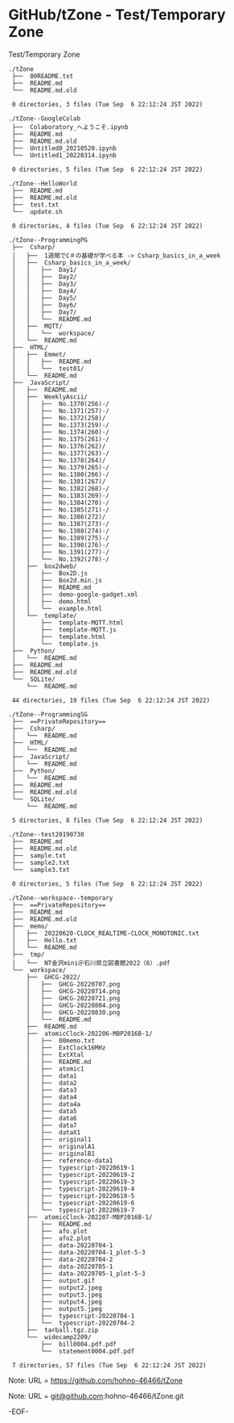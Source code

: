 # GitHub/tZone - Test/Temporary Zone

Test/Temporary Zone

    ./tZone
     ├──  00README.txt
     ├──  README.md
     └──  README.md.old
     
     0 directories, 3 files (Tue Sep  6 22:12:24 JST 2022)

    ./tZone--GoogleColab
     ├──  Colaboratory_へようこそ.ipynb
     ├──  README.md
     ├──  README.md.old
     ├──  Untitled0_20210520.ipynb
     └──  Untitled1_20220314.ipynb
     
     0 directories, 5 files (Tue Sep  6 22:12:24 JST 2022)

    ./tZone--HelloWorld
     ├──  README.md
     ├──  README.md.old
     ├──  test.txt
     └──  update.sh
     
     0 directories, 4 files (Tue Sep  6 22:12:24 JST 2022)

    ./tZone--ProgrammingPG
     ├──  Csharp/
     │   ├──  1週間でC＃の基礎が学べる本 -> Csharp_basics_in_a_week
     │   ├──  Csharp_basics_in_a_week/
     │   │   ├──  Day1/
     │   │   ├──  Day2/
     │   │   ├──  Day3/
     │   │   ├──  Day4/
     │   │   ├──  Day5/
     │   │   ├──  Day6/
     │   │   ├──  Day7/
     │   │   └──  README.md
     │   ├──  MQTT/
     │   │   └──  workspace/
     │   └──  README.md
     ├──  HTML/
     │   ├──  Emmet/
     │   │   ├──  README.md
     │   │   └──  test01/
     │   └──  README.md
     ├──  JavaScript/
     │   ├──  README.md
     │   ├──  WeeklyAscii/
     │   │   ├──  No.1370(256)-/
     │   │   ├──  No.1371(257)-/
     │   │   ├──  No.1372(258)/
     │   │   ├──  No.1373(259)-/
     │   │   ├──  No.1374(260)-/
     │   │   ├──  No.1375(261)-/
     │   │   ├──  No.1376(262)/
     │   │   ├──  No.1377(263)-/
     │   │   ├──  No.1378(264)/
     │   │   ├──  No.1379(265)-/
     │   │   ├──  No.1380(266)-/
     │   │   ├──  No.1381(267)/
     │   │   ├──  No.1382(268)-/
     │   │   ├──  No.1383(269)-/
     │   │   ├──  No.1384(270)-/
     │   │   ├──  No.1385(271)-/
     │   │   ├──  No.1386(272)/
     │   │   ├──  No.1387(273)-/
     │   │   ├──  No.1388(274)-/
     │   │   ├──  No.1389(275)-/
     │   │   ├──  No.1390(276)-/
     │   │   ├──  No.1391(277)-/
     │   │   └──  No.1392(278)-/
     │   ├──  box2dweb/
     │   │   ├──  Box2D.js
     │   │   ├──  Box2d.min.js
     │   │   ├──  README.md
     │   │   ├──  demo-google-gadget.xml
     │   │   ├──  demo.html
     │   │   └──  example.html
     │   └──  template/
     │       ├──  template-MQTT.html
     │       ├──  template-MQTT.js
     │       ├──  template.html
     │       └──  template.js
     ├──  Python/
     │   └──  README.md
     ├──  README.md
     ├──  README.md.old
     └──  SQLite/
         └──  README.md
     
     44 directories, 19 files (Tue Sep  6 22:12:24 JST 2022)

    ./tZone--ProgrammingSG
     ├──  ==PrivateRepository==
     ├──  Csharp/
     │   └──  README.md
     ├──  HTML/
     │   └──  README.md
     ├──  JavaScript/
     │   └──  README.md
     ├──  Python/
     │   └──  README.md
     ├──  README.md
     ├──  README.md.old
     └──  SQLite/
         └──  README.md
     
     5 directories, 8 files (Tue Sep  6 22:12:24 JST 2022)

    ./tZone--test20190730
     ├──  README.md
     ├──  README.md.old
     ├──  sample.txt
     ├──  sample2.txt
     └──  sample3.txt
     
     0 directories, 5 files (Tue Sep  6 22:12:24 JST 2022)

    ./tZone--workspace--temporary
     ├──  ==PrivateRepository==
     ├──  README.md
     ├──  README.md.old
     ├──  memo/
     │   ├──  20220620-CLOCK_REALTIME-CLOCK_MONOTONIC.txt
     │   ├──  Hello.txt
     │   └──  README.md
     ├──  tmp/
     │   └──  NT金沢mini＠石川県立図書館2022（6）.pdf
     └──  workspace/
         ├──  GHCG-2022/
         │   ├──  GHCG-20220707.png
         │   ├──  GHCG-20220714.png
         │   ├──  GHCG-20220721.png
         │   ├──  GHCG-20220804.png
         │   ├──  GHCG-20220830.png
         │   └──  README.md
         ├──  README.md
         ├──  atomicClock-202206-MBP2016B-1/
         │   ├──  00memo.txt
         │   ├──  ExtClock16MHz
         │   ├──  ExtXtal
         │   ├──  README.md
         │   ├──  atomic1
         │   ├──  data1
         │   ├──  data2
         │   ├──  data3
         │   ├──  data4
         │   ├──  data4a
         │   ├──  data5
         │   ├──  data6
         │   ├──  data7
         │   ├──  dataX1
         │   ├──  original1
         │   ├──  originalA1
         │   ├──  originalB1
         │   ├──  reference-data1
         │   ├──  typescript-20220619-1
         │   ├──  typescript-20220619-2
         │   ├──  typescript-20220619-3
         │   ├──  typescript-20220619-4
         │   ├──  typescript-20220619-5
         │   ├──  typescript-20220619-6
         │   └──  typescript-20220619-7
         ├──  atomicClock-202207-MBP2016B-1/
         │   ├──  README.md
         │   ├──  afo.plot
         │   ├──  afo2.plot
         │   ├──  data-20220704-1
         │   ├──  data-20220704-1_plot-5-3
         │   ├──  data-20220704-2
         │   ├──  data-20220705-1
         │   ├──  data-20220705-1_plot-5-3
         │   ├──  output.gif
         │   ├──  output2.jpeg
         │   ├──  output3.jpeg
         │   ├──  output4.jpeg
         │   ├──  output5.jpeg
         │   ├──  typescript-20220704-1
         │   └──  typescript-20220704-2
         ├──  tarball.tgz.zip
         └──  widecamp2209/
             ├──  bill0004.pdf.pdf
             └──  statement0004.pdf.pdf
     
     7 directories, 57 files (Tue Sep  6 22:12:24 JST 2022)


Note: URL = https://github.com/hohno-46466/tZone

Note: URL = git@github.com:hohno-46466/tZone.git

-EOF-
